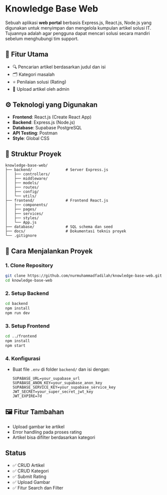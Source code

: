 # Knowledge Base Web

Sebuah aplikasi **web portal** berbasis Express.js, React.js, Node.js yang digunakan untuk menyimpan dan mengelola kumpulan artikel solusi IT. Tujuannya adalah agar pengguna dapat mencari solusi secara mandiri sebelum menghubungi tim support.

## 🧩 Fitur Utama

- 🔍 Pencarian artikel berdasarkan judul dan isi
- 🗂️ Kategori masalah
- ⭐ Penilaian solusi (Rating)
- 📝 Upload artikel oleh admin

## ⚙️ Teknologi yang Digunakan

- **Frontend**: React.js (Create React App)
- **Backend**: Express.js (Node.js)
- **Database**: Supabase PostgreSQL
- **API Testing**: Postman
- **Style**: Global CSS

## 📁 Struktur Proyek

```
knowledge-base-web/
├── backend/               # Server Express.js
│   ├── controllers/
│   ├── middleware/
│   ├── models/
│   ├── routes/
│   ├── config/
│   └── utils/
├── frontend/              # Frontend React.js
│   ├── components/
│   ├── pages/
│   ├── services/
│   ├── styles/
│   └── App.js
├── database/              # SQL schema dan seed
├── docs/                  # Dokumentasi teknis proyek
└── .gitignore
```

## 🚀 Cara Menjalankan Proyek

### 1. Clone Repository

```bash
git clone https://github.com/nurmuhammadfadilah/knowledge-base-web.git
cd knowledge-base-web
```

### 2. Setup Backend

```bash
cd backend
npm install
npm run dev
```

### 3. Setup Frontend

```bash
cd ../frontend
npm install
npm start
```

### 4. Konfigurasi

- Buat file `.env` di folder `backend/` dan isi dengan:
  ```env
  SUPABASE_URL=your_supabase_url
  SUPABASE_ANON_KEY=your_supabase_anon_key
  SUPABASE_SERVICE_KEY=your_supabase_service_key
  JWT_SECRET=your_super_secret_jwt_key
  JWT_EXPIRE=7d
  ```

## 🖼️ Fitur Tambahan

- Upload gambar ke artikel
- Error handling pada proses rating
- Artikel bisa difilter berdasarkan kategori

## Status

- ✅ CRUD Artikel
- ✅ CRUD Kategori
- ✅ Submit Rating
- ✅ Upload Gambar
- ✅ Fitur Search dan Filter
